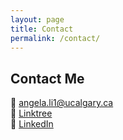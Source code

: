 ```yaml
---
layout: page
title: Contact
permalink: /contact/
---
```


## Contact Me

📧 [angela.li1@ucalgary.ca](mailto:angela.li1@ucalgary.ca)  
🔗 [Linktree](https://linktr.ee/firekeepur)  
💼 [LinkedIn](https://www.linkedin.com/in/angela-li-520520/)
